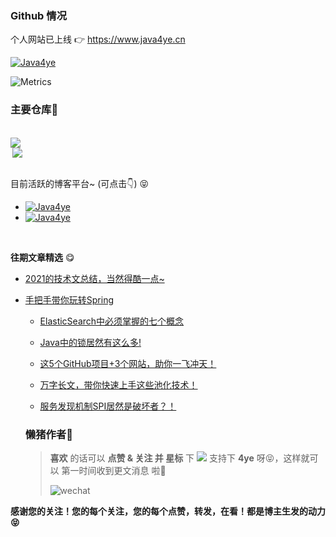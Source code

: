 ### Github 情况

个人网站已上线 👉  https://www.java4ye.cn


  [![Java4ye](https://github-readme-stats-phi-gules.vercel.app/api?username=Java4ye&show_icons=true&theme=vue-dark)](https://github.com/RyzeYang)


  ![Metrics](https://metrics.lecoq.io/Java4ye?template=classic&base.activity=0&base.community=0&base.repositories=0&isocalendar=1&introduction=1&isocalendar.duration=half-year&introduction.title=true&config.timezone=Asia%2FShanghai)

  ### 主要仓库🐖 

  <br/>

  <div>
  <a href="https://github.com/Java4ye/springboot-demo-4ye" style="display:inline-block">
    <img align="center" src="https://github-readme-stats-phi-gules.vercel.app/api/pin/?username=Java4ye&repo=springboot-demo-4ye&show_icons=true&theme=vue-dark" />
  </a>
<br/>

  <a href="https://github.com/Java4ye/SpringSecurity-Vuetify-Permissions-demo" style="display:inline-block">
    <img align="right"  src="https://github-readme-stats-phi-gules.vercel.app/api/pin/?username=Java4ye&repo=SpringSecurity-Vuetify-Permissions-demo&show_icons=true&theme=vue-dark" />
  </a>

  </div>

  


  <!-- [![Top Langs](https://github-readme-stats-phi-gules.vercel.app/api/pin/?username=RyzeYang&repo=springboot-demo-4ye&show_icons=true&theme=vue-dark)](https://github.com/RyzeYang/springboot-demo-4ye)
   -->


  <br/>

  

  目前活跃的博客平台~ (可点击👇) 😝

  * [![Java4ye](https://img.shields.io/badge/%E6%8E%98%E9%87%91-4ye%E9%85%B1-%2341b783)](https://juejin.cn/user/2304992131153981)
  * [![Java4ye](https://img.shields.io/badge/CSDN-Java4ye-%2341b783)](https://blog.csdn.net/weixin_40251892)

  <br/>

  **往期文章精选** 😋

* [2021的技术文总结，当然得酷一点~](https://mp.weixin.qq.com/s/0PCN-X_W02vbNiJC2WrzTA)
* [手把手带你玩转Spring](https://mp.weixin.qq.com/s/CCSNCYLDHqAkBxl6vcVTfQ)


  * [ElasticSearch中必须掌握的七个概念](https://mp.weixin.qq.com/s/S4jfnEpZL0TvwDxH79nfvw)

  * [Java中的锁居然有这么多!](https://mp.weixin.qq.com/s/r9HbTDwc4eyTAGwysS--zg)

  * [这5个GitHub项目+3个网站，助你一飞冲天！](https://mp.weixin.qq.com/s/ZudORvOPkzTYyhFBM5go8g)

  * [万字长文，带你快速上手这些池化技术！](https://mp.weixin.qq.com/s/D0nuvd1IWu4n5OqhesuPjA)

  * [服务发现机制SPI居然是破坏者？！](https://mp.weixin.qq.com/s/xz6XijCcl6vSd28n4AQtmw)

    

  

  ### 懒猪作者🐖

  > **喜欢** 的话可以 **点赞 & 关注 并 星标** 下  ![](https://img.shields.io/badge/%E5%85%AC%E4%BC%97%E5%8F%B7-Java4ye-%2341b783)   支持下 **4ye** 呀😝，这样就可以 第一时间收到更文消息 啦🐷
  >
  > ![wechat](http://img.ryzeyang.top/image-20210807183203736.png)

**感谢您的关注！您的每个关注，您的每个点赞，转发，在看！都是博主生发的动力 😝**

  

  <!--
  **RyzeYang/RyzeYang** is a ✨ _special_ ✨ repository because its `README.md` (this file) appears on your GitHub profile.

  Here are some ideas to get you started:

  - 🔭 I’m currently working on ...
  - 🌱 I’m currently learning ...
  - 👯 I’m looking to collaborate on ...
  - 🤔 I’m looking for help with ...
  - 💬 Ask me about ...
  - 📫 How to reach me: ...
  - 😄 Pronouns: ...
  - ⚡ Fun fact: ...
    -->
